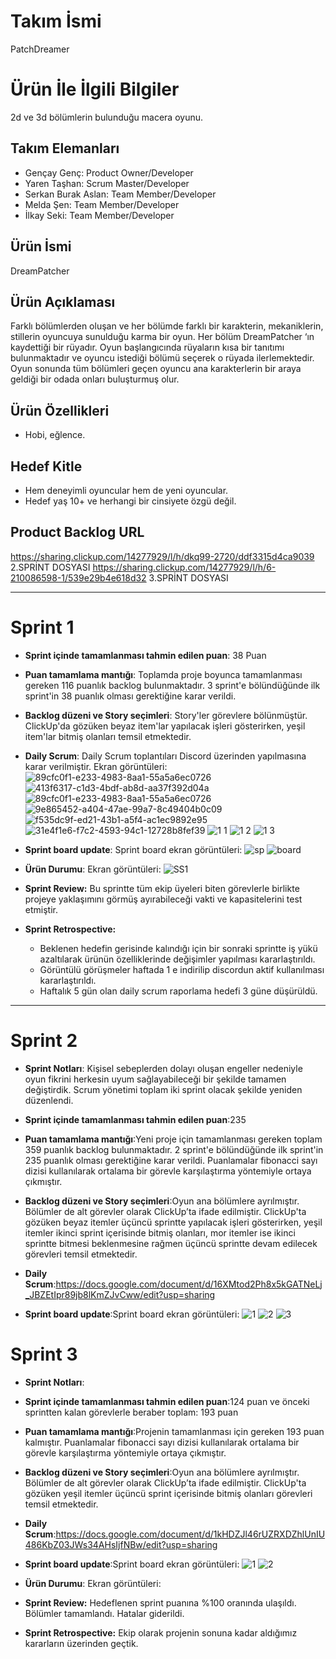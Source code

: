# **Takım İsmi**
PatchDreamer

# Ürün İle İlgili Bilgiler
2d ve 3d bölümlerin bulunduğu macera oyunu.

## Takım Elemanları
- Gençay Genç: Product Owner/Developer
- Yaren Taşhan: Scrum Master/Developer
- Serkan Burak Aslan: Team Member/Developer
- Melda Şen: Team Member/Developer
- İlkay Seki: Team Member/Developer

## Ürün İsmi
DreamPatcher

## Ürün Açıklaması
Farklı bölümlerden oluşan ve her bölümde farklı bir karakterin, mekaniklerin, stillerin oyuncuya sunulduğu karma bir oyun. Her bölüm DreamPatcher ‘ın kaydettiği bir
rüyadır. Oyun başlangıcında rüyaların kısa bir tanıtımı bulunmaktadır ve oyuncu istediği bölümü seçerek o rüyada ilerlemektedir. Oyun sonunda tüm bölümleri geçen
oyuncu ana karakterlerin bir araya geldiği bir odada onları buluşturmuş olur.

## Ürün Özellikleri
-	Hobi, eğlence.

## Hedef Kitle
-	Hem deneyimli oyuncular hem de yeni oyuncular.
-	Hedef yaş 10+ ve herhangi bir cinsiyete özgü değil.


## Product Backlog URL
https://sharing.clickup.com/14277929/l/h/dkq99-2720/ddf3315d4ca9039 2.SPRİNT DOSYASI
https://sharing.clickup.com/14277929/l/h/6-210086598-1/539e29b4e618d32 3.SPRİNT DOSYASI

---

# Sprint 1

- **Sprint içinde tamamlanması tahmin edilen puan**: 38 Puan

- **Puan tamamlama mantığı**: Toplamda proje boyunca tamamlanması gereken 116 puanlık backlog bulunmaktadır. 3 sprint'e bölündüğünde ilk sprint'in 38 puanlık olması 
gerektiğine karar verildi.

- **Backlog düzeni ve Story seçimleri**: Story'ler görevlere bölünmüştür. ClickUp'da gözüken beyaz item'lar yapılacak işleri gösterirken, yeşil item'lar bitmiş 
olanları temsil etmektedir.

- **Daily Scrum**: Daily Scrum toplantıları Discord üzerinden yapılmasına karar verilmiştir. Ekran görüntüleri: 
![89cfc0f1-e233-4983-8aa1-55a5a6ec0726](https://user-images.githubusercontent.com/95364332/167495500-d49f1504-5524-433b-8542-7f51f28ed0be.jpg)
![413f6317-c1d3-4bdf-ab8d-aa37f392d04a](https://user-images.githubusercontent.com/95364332/167495543-de3fa25f-d300-45bf-a6be-5e90339f6c97.jpg)
![89cfc0f1-e233-4983-8aa1-55a5a6ec0726](https://user-images.githubusercontent.com/95364332/167495596-520a80bf-ff69-4bbb-914f-7b1ab5b3f170.jpg)
![9e865452-a404-47ae-99a7-8c49404b0c09](https://user-images.githubusercontent.com/95364332/167495608-acaf3794-03fc-49c5-b5f0-67b6f1587dc4.jpg)
![f535dc9f-ed21-43b1-a5f4-ac1ec9892e95](https://user-images.githubusercontent.com/95364332/167495632-9702d292-739f-4d3e-9963-5e4fee9c1bba.jpg)
![31e4f1e6-f7c2-4593-94c1-12728b8fef39](https://user-images.githubusercontent.com/95364332/167495659-e17618b7-1c3c-4789-8da7-aa297e13bfee.jpg)
![1 1](https://user-images.githubusercontent.com/95364332/167487646-1daaa0a2-885b-4893-97e9-a6d9ba224ebf.JPG)
![1 2](https://user-images.githubusercontent.com/95364332/167487649-1ca6f0c6-74ae-4aff-a9b8-ab830d755795.JPG)
![1 3](https://user-images.githubusercontent.com/95364332/167487651-44e682bb-c57e-4f4e-9921-2af1cc98bf92.JPG)

- **Sprint board update**: Sprint board ekran görüntüleri: 
 ![sp](https://user-images.githubusercontent.com/95364332/167490881-de780176-2e8e-423b-a88d-a33f5cb7357e.JPG)
![board](https://user-images.githubusercontent.com/95364332/167490768-66f05434-c7fe-4f10-9aea-cec20e2c48e5.JPG)

- **Ürün Durumu**: Ekran görüntüleri:
  ![SS1](https://user-images.githubusercontent.com/95364332/167489212-ac42f370-9916-4df4-8526-fdc4af3e0dff.JPG)
 
- **Sprint Review:** Bu sprintte tüm ekip üyeleri biten görevlerle birlikte projeye yaklaşımını görmüş ayırabileceği vakti ve kapasitelerini test etmiştir. 

- **Sprint Retrospective:**
  - Beklenen hedefin gerisinde kalındığı için bir sonraki sprintte iş yükü azaltılarak ürünün özelliklerinde değişimler yapılması kararlaştırıldı.
  - Görüntülü görüşmeler haftada 1 e indirilip discordun aktif kullanılması kararlaştırıldı.
  - Haftalık 5 gün olan daily scrum raporlama hedefi 3 güne düşürüldü.

---

# Sprint 2

- **Sprint Notları**: Kişisel sebeplerden dolayı oluşan engeller nedeniyle oyun fikrini herkesin uyum sağlayabileceği bir şekilde tamamen değiştirdik. Scrum 
yönetimi toplam iki sprint olacak şekilde yeniden düzenlendi.

- **Sprint içinde tamamlanması tahmin edilen puan**:235

- **Puan tamamlama mantığı**:Yeni proje için tamamlanması gereken toplam 359 puanlık backlog bulunmaktadır. 2 sprint'e bölündüğünde ilk sprint'in 235 puanlık olması
 gerektiğine karar verildi. Puanlamalar fibonacci sayı dizisi kullanılarak ortalama bir görevle karşılaştırma yöntemiyle ortaya çıkmıştır. 

- **Backlog düzeni ve Story seçimleri**:Oyun ana bölümlere ayrılmıştır. Bölümler de alt görevler olarak ClickUp’ta ifade edilmiştir. ClickUp'ta gözüken beyaz itemler 
üçüncü sprintte yapılacak işleri gösterirken, yeşil itemler ikinci sprint içerisinde bitmiş olanları, mor itemler ise ikinci sprintte bitmesi beklenmesine rağmen 
üçüncü sprintte devam edilecek görevleri temsil etmektedir.

- **Daily Scrum**:https://docs.google.com/document/d/16XMtod2Ph8x5kGATNeLj_JBZEtIpr89jb8lKmZJvCww/edit?usp=sharing

- **Sprint board update**:Sprint board ekran görüntüleri: 
![1](https://user-images.githubusercontent.com/95364332/169899623-ffe1af1b-2781-4e00-a70f-288276ed324d.JPG)
![2](https://user-images.githubusercontent.com/95364332/169899628-b35567e5-b493-4fc5-836d-aabbe47dba1a.JPG)
![3](https://user-images.githubusercontent.com/95364332/169899746-693d0183-5874-4cfa-8d28-0cd2edf7a3c8.JPG)

# Sprint 3

- **Sprint Notları**: 

- **Sprint içinde tamamlanması tahmin edilen puan**:124 puan ve önceki sprintten kalan görevlerle beraber toplam: 193 puan

- **Puan tamamlama mantığı**:Projenin tamamlanması için gereken 193 puan kalmıştır. Puanlamalar fibonacci sayı dizisi kullanılarak ortalama bir görevle karşılaştırma yöntemiyle ortaya çıkmıştır. 

- **Backlog düzeni ve Story seçimleri**:Oyun ana bölümlere ayrılmıştır. Bölümler de alt görevler olarak ClickUp’ta ifade edilmiştir. ClickUp'ta gözüken yeşil itemler üçüncü sprint içerisinde bitmiş olanları görevleri temsil etmektedir.

- **Daily Scrum**:https://docs.google.com/document/d/1kHDZJl46rUZRXDZhlUnIU486KbZ03JWs34AHsIjfNBw/edit?usp=sharing

- **Sprint board update**:Sprint board ekran görüntüleri: 
![1](https://user-images.githubusercontent.com/95364332/172159871-9423c4f9-3f33-4c50-9e71-6bfba7d8b5e0.JPG)
![2](https://user-images.githubusercontent.com/95364332/172159875-0a352c1b-f14d-4d1c-9f7c-8eb52aaaefaf.JPG)


- **Ürün Durumu**: Ekran görüntüleri:


- **Sprint Review:** Hedeflenen sprint puanına %100 oranında ulaşıldı. Bölümler tamamlandı. Hatalar giderildi.

- **Sprint Retrospective:**
Ekip olarak projenin sonuna kadar aldığımız kararların üzerinden geçtik. 
